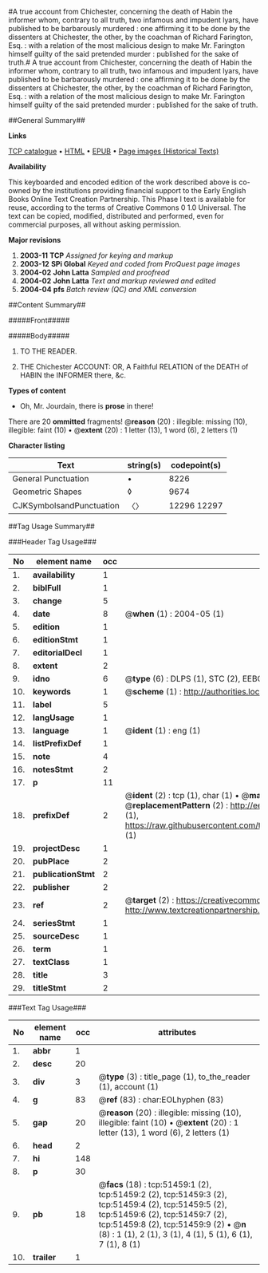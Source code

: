 #A true account from Chichester, concerning the death of Habin the informer whom, contrary to all truth, two infamous and impudent lyars, have published to be barbarously murdered : one affirming it to be done by the dissenters at Chichester, the other, by the coachman of Richard Farington, Esq. : with a relation of the most malicious design to make Mr. Farington himself guilty of the said pretended murder : published for the sake of truth.#
A true account from Chichester, concerning the death of Habin the informer whom, contrary to all truth, two infamous and impudent lyars, have published to be barbarously murdered : one affirming it to be done by the dissenters at Chichester, the other, by the coachman of Richard Farington, Esq. : with a relation of the most malicious design to make Mr. Farington himself guilty of the said pretended murder : published for the sake of truth.

##General Summary##

**Links**

[TCP catalogue](http://www.ota.ox.ac.uk/tcp/)  • 
[HTML](http://tei.it.ox.ac.uk/tcp/Texts-HTML/free/A63/A63274.html)  • 
[EPUB](http://tei.it.ox.ac.uk/tcp/Texts-EPUB/free/A63/A63274.epub) • 
[Page images (Historical Texts)](https://data.historicaltexts.jisc.ac.uk/view?pubId=eebo-11952344e&pageId=eebo-11952344e-51459-1)

**Availability**

This keyboarded and encoded edition of the
	       work described above is co-owned by the institutions
	       providing financial support to the Early English Books
	       Online Text Creation Partnership. This Phase I text is
	       available for reuse, according to the terms of Creative
	       Commons 0 1.0 Universal. The text can be copied,
	       modified, distributed and performed, even for
	       commercial purposes, all without asking permission.

**Major revisions**

1. __2003-11__ __TCP__ *Assigned for keying and markup*
1. __2003-12__ __SPi Global__ *Keyed and coded from ProQuest page images*
1. __2004-02__ __John Latta__ *Sampled and proofread*
1. __2004-02__ __John Latta__ *Text and markup reviewed and edited*
1. __2004-04__ __pfs__ *Batch review (QC) and XML conversion*

##Content Summary##

#####Front#####

#####Body#####

1. TO THE READER.

1. THE Chichester ACCOUNT: OR, A Faithful RELATION of the DEATH of HABIN the INFORMER there, &c.

**Types of content**

  * Oh, Mr. Jourdain, there is **prose** in there!

There are 20 **ommitted** fragments! 
 @__reason__ (20) : illegible: missing (10), illegible: faint (10)  •  @__extent__ (20) : 1 letter (13), 1 word (6), 2 letters (1)

**Character listing**


|Text|string(s)|codepoint(s)|
|---|---|---|
|General Punctuation|•|8226|
|Geometric Shapes|◊|9674|
|CJKSymbolsandPunctuation|〈〉|12296 12297|

##Tag Usage Summary##

###Header Tag Usage###

|No|element name|occ|attributes|
|---|---|---|---|
|1.|__availability__|1||
|2.|__biblFull__|1||
|3.|__change__|5||
|4.|__date__|8| @__when__ (1) : 2004-05 (1)|
|5.|__edition__|1||
|6.|__editionStmt__|1||
|7.|__editorialDecl__|1||
|8.|__extent__|2||
|9.|__idno__|6| @__type__ (6) : DLPS (1), STC (2), EEBO-CITATION (1), OCLC (1), VID (1)|
|10.|__keywords__|1| @__scheme__ (1) : http://authorities.loc.gov/ (1)|
|11.|__label__|5||
|12.|__langUsage__|1||
|13.|__language__|1| @__ident__ (1) : eng (1)|
|14.|__listPrefixDef__|1||
|15.|__note__|4||
|16.|__notesStmt__|2||
|17.|__p__|11||
|18.|__prefixDef__|2| @__ident__ (2) : tcp (1), char (1)  •  @__matchPattern__ (2) : ([0-9\-]+):([0-9IVX]+) (1), (.+) (1)  •  @__replacementPattern__ (2) : http://eebo.chadwyck.com/downloadtiff?vid=$1&page=$2 (1), https://raw.githubusercontent.com/textcreationpartnership/Texts/master/tcpchars.xml#$1 (1)|
|19.|__projectDesc__|1||
|20.|__pubPlace__|2||
|21.|__publicationStmt__|2||
|22.|__publisher__|2||
|23.|__ref__|2| @__target__ (2) : https://creativecommons.org/publicdomain/zero/1.0/ (1), http://www.textcreationpartnership.org/docs/. (1)|
|24.|__seriesStmt__|1||
|25.|__sourceDesc__|1||
|26.|__term__|1||
|27.|__textClass__|1||
|28.|__title__|3||
|29.|__titleStmt__|2||


###Text Tag Usage###

|No|element name|occ|attributes|
|---|---|---|---|
|1.|__abbr__|1||
|2.|__desc__|20||
|3.|__div__|3| @__type__ (3) : title_page (1), to_the_reader (1), account (1)|
|4.|__g__|83| @__ref__ (83) : char:EOLhyphen (83)|
|5.|__gap__|20| @__reason__ (20) : illegible: missing (10), illegible: faint (10)  •  @__extent__ (20) : 1 letter (13), 1 word (6), 2 letters (1)|
|6.|__head__|2||
|7.|__hi__|148||
|8.|__p__|30||
|9.|__pb__|18| @__facs__ (18) : tcp:51459:1 (2), tcp:51459:2 (2), tcp:51459:3 (2), tcp:51459:4 (2), tcp:51459:5 (2), tcp:51459:6 (2), tcp:51459:7 (2), tcp:51459:8 (2), tcp:51459:9 (2)  •  @__n__ (8) : 1 (1), 2 (1), 3 (1), 4 (1), 5 (1), 6 (1), 7 (1), 8 (1)|
|10.|__trailer__|1||
